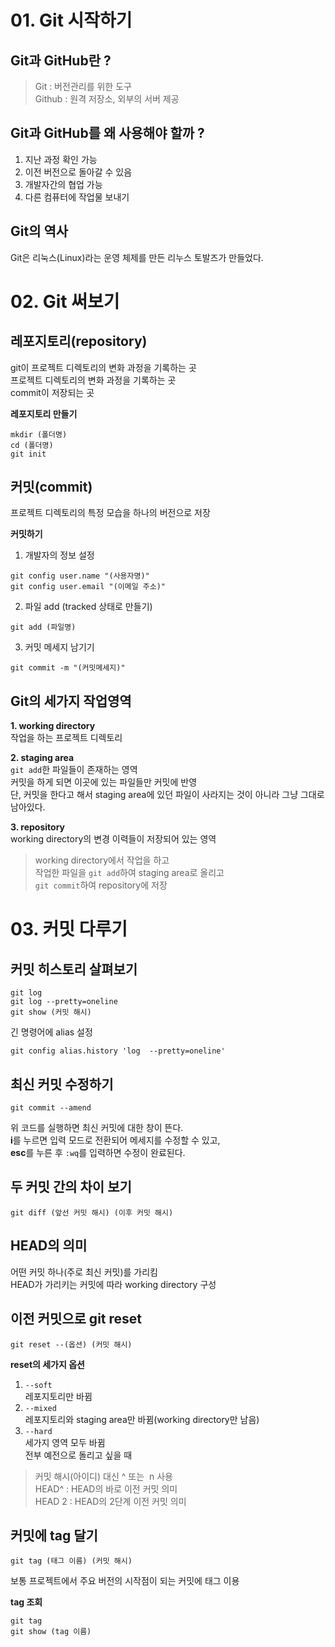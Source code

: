 # 01. Git 시작하기
## Git과 GitHub란 ?
> Git : 버전관리를 위한 도구  
> Github : 원격 저장소, 외부의 서버 제공

## Git과 GitHub를 왜 사용해야 할까 ?
1. 지난 과정 확인 가능  
2. 이전 버전으로 돌아갈 수 있음
3. 개발자간의 협업 가능
4. 다른 컴퓨터에 작업물 보내기

## Git의 역사
Git은 리눅스(Linux)라는 운영 체제를 만든 리누스 토발즈가 만들었다.

# 02. Git 써보기
## 레포지토리(repository)
git이 프로젝트 디렉토리의 변화 과정을 기록하는 곳  
프로젝트 디렉토리의 변화 과정을 기록하는 곳  
commit이 저장되는 곳  

**레포지토리 만들기**
```
mkdir (폴더명)
cd (폴더명)
git init
```

## 커밋(commit)
프로젝트 디렉토리의 특정 모습을 하나의 버전으로 저장  

**커밋하기**
1. 개발자의 정보 설정
```
git config user.name "(사용자명)"
git config user.email "(이메일 주소)"
```
2. 파일 add (tracked 상태로 만들기)
```
git add (파일명)
```
3. 커밋 메세지 남기기
```
git commit -m "(커밋메세지)"
```

## Git의 세가지 작업영역
**1. working directory**  
 작업을 하는 프로젝트 디렉토리  

**2. staging area**  
```git add```한 파일들이 존재하는 영역  
커밋을 하게 되면 이곳에 있는 파일들만 커밋에 반영  
단, 커밋을 한다고 해서 staging area에 있던 파일이 사라지는 것이 아니라 그냥 그대로 남아있다.

**3. repository**  
working directory의 변경 이력들이 저장되어 있는 영역  

> working directory에서 작업을 하고  
> 작업한 파일을 ```git add```하여 staging area로 올리고  
> ```git commit```하여 repository에 저장  

# 03. 커밋 다루기
## 커밋 히스토리 살펴보기
```
git log
git log --pretty=oneline
git show (커밋 해시)
```
긴 명령어에 alias 설정  
```
git config alias.history 'log  --pretty=oneline'
```

## 최신 커밋 수정하기
```
git commit --amend
```
위 코드를 실행하면 최신 커밋에 대한 창이 뜬다.  
**i**를 누르면 입력 모드로 전환되어 메세지를 수정할 수 있고,  
**esc**를 누른 후 ```:wq```를 입력하면 수정이 완료된다.

## 두 커밋 간의 차이 보기
```
git diff (앞선 커밋 해시) (이후 커밋 해시)
```

## HEAD의 의미
어떤 커밋 하나(주로 최신 커밋)를 가리킴  
HEAD가 가리키는 커밋에 따라 working directory 구성

## 이전 커밋으로 git reset
```
git reset --(옵션) (커밋 해시)
```

**reset의 세가지 옵션**
1. ```--soft```  
 레포지토리만 바뀜  
2. ```--mixed```  
 레포지토리와 staging area만 바뀜(working directory만 남음)
3. ```--hard```  
 세가지 영역 모두 바뀜  
 전부 예전으로 돌리고 싶을 때

 > 커밋 해시(아이디) 대신 ^ 또는 $~$n 사용  
 > HEAD^ : HEAD의 바로 이전 커밋 의미  
 > HEAD$~$2 : HEAD의 2단계 이전 커밋 의미  

## 커밋에 tag 달기
```
git tag (태그 이름) (커밋 해시)
```  
보통 프로젝트에서 주요 버전의 시작점이 되는 커밋에 태그 이용

**tag 조회**
```
git tag
git show (tag 이름)
```